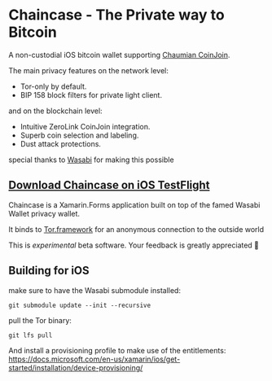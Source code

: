 # Chaincase - The Private way to Bitcoin
A non-custodial iOS bitcoin wallet supporting [Chaumian CoinJoin](https://github.com/nopara73/ZeroLink/#ii-chaumian-coinjoin).

The main privacy features on the network level:
- Tor-only by default.
- BIP 158 block filters for private light client.

and on the blockchain level:
- Intuitive ZeroLink CoinJoin integration.
- Superb coin selection and labeling.
- Dust attack protections.

special thanks to [Wasabi](https://github.com/zkSNACKs/WalletWasabi) for making this possible

## [Download Chaincase on iOS TestFlight](https://testflight.apple.com/join/e31v3Ydj)

Chaincase is a Xamarin.Forms application built on top of the famed Wasabi Wallet privacy wallet.

It binds to [Tor.framework](https://github.com/iCepa/Tor.framework) for an anonymous connection to the outside world

This is *experimental* beta software. Your feedback is greatly appreciated 🗽

## Building for iOS

make sure to have the Wasabi submodule installed:
```console
git submodule update --init --recursive
```

pull the Tor binary:
```console
git lfs pull
```

And install a provisioning profile to make use of the entitlements:
https://docs.microsoft.com/en-us/xamarin/ios/get-started/installation/device-provisioning/
